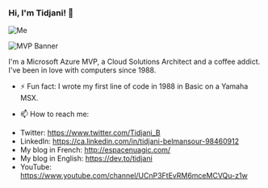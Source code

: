 ### Hi, I'm Tidjani! 👋

![Me]()

![MVP Banner]()

I'm a Microsoft Azure MVP, a Cloud Solutions Architect and a coffee addict. I've been in love with computers since 1988.

- ⚡ Fun fact: 
I wrote my first line of code in 1988 in Basic on a Yamaha MSX.

- 📫 How to reach me:
* Twitter: <https://www.twitter.com/Tidjani_B>
* LinkedIn: <https://ca.linkedin.com/in/tidjani-belmansour-98460912>
* My blog in French: <http://espacenuagic.com/>
* My blog in English: <https://dev.to/tidjani>
* YouTube: <https://www.youtube.com/channel/UCnP3FtEvRM6mceMCVQu-z1w>

<!--
**BelRarr/BelRarr** is a ✨ _special_ ✨ repository because its `README.md` (this file) appears on your GitHub profile.

Here are some ideas to get you started:

- 🔭 I’m currently working on ...
- 🌱 I’m currently learning ...
- 👯 I’m looking to collaborate on ...
- 🤔 I’m looking for help with ...
- 💬 Ask me about ...
- 📫 How to reach me: ...
- 😄 Pronouns: ...
- ⚡ Fun fact: ...
-->
